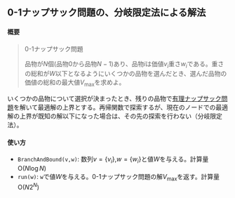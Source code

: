 ## 0-1ナップサック問題の、分岐限定法による解法

#### 概要

> 0-1ナップサック問題
>
> 品物が$N$個(品物$0$から品物$N-1$)あり、品物$i$は価値$v_i$重さ$w_i$である。重さの総和が$W$以下となるようにいくつかの品物を選んだとき、選んだ品物の価値の総和の最大値$V_{\mathrm{max}}$を求めよ。

いくつかの品物について選択が決まったとき、残りの品物で[有理ナップサック問題](https://judge.u-aizu.ac.jp/onlinejudge/description.jsp?id=ALDS1_15_B)を解いて最適解の上界とする。再帰関数で探索するが、現在のノードでの最適解の上界が既知の解以下になった場合は、その先の探索を行わない（分岐限定法）。

#### 使い方

- `BranchAndBound(v,w)`: 数列$v=\{v_i\}$,$w=\{w_i\}$と値$W$を与える。計算量$\mathrm{O}(N\log N)$
- `run(w)`: `w`で値$W$を与える。0-1ナップサック問題の解$V_{\mathrm{max}}$を返す。計算量$\mathrm{O}(N2^N)$
